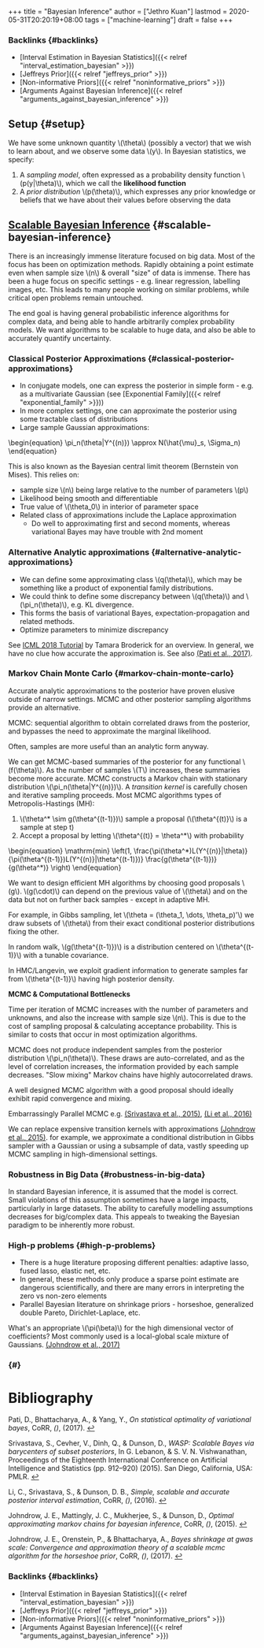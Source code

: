 +++
title = "Bayesian Inference"
author = ["Jethro Kuan"]
lastmod = 2020-05-31T20:20:19+08:00
tags = ["machine-learning"]
draft = false
+++

### Backlinks {#backlinks}

- [Interval Estimation in Bayesian Statistics]({{< relref "interval_estimation_bayesian" >}})
- [Jeffreys Prior]({{< relref "jeffreys_prior" >}})
- [Non-informative Priors]({{< relref "noninformative_priors" >}})
- [Arguments Against Bayesian Inference]({{< relref "arguments_against_bayesian_inference" >}})

## Setup {#setup}

We have some unknown quantity \\(\theta\\) (possibly a vector) that we
wish to learn about, and we observe some data \\(y\\). In Bayesian
statistics, we specify:

1.  A _sampling model_, often expressed as a probability density
    function \\(p(y|\theta)\\), which we call the **likelihood function**
2.  A _prior distribution_ \\(p(\theta)\\), which expresses any prior
    knowledge or beliefs that we have about their values before
    observing the data

## [Scalable Bayesian Inference](https://videoken.com/embed/0HXpnG%5FWnlI) {#scalable-bayesian-inference}

There is an increasingly immense literature focused on big data. Most
of the focus has been on optimization methods. Rapidly obtaining a
point estimate even when sample size \\(n\\) & overall "size" of data is
immense. There has been a huge focus on specific settings - e.g.
linear regression, labelling images, etc. This leads to many people
working on similar problems, while critical open problems remain
untouched.

The end goal is having general probabilistic inference algorithms for
complex data, and being able to handle arbitrarily complex probability models.
We want algorithms to be scalable to huge data, and also be able to
accurately quantify uncertainty.

### Classical Posterior Approximations {#classical-posterior-approximations}

- In conjugate models, one can express the posterior in simple form -
  e.g. as a multivariate Gaussian (see [Exponential Family]({{< relref "exponential_family" >}}))
- In more complex settings, one can approximate the posterior using
  some tractable class of distributions
- Large sample Gaussian approximations:

\begin{equation}
\pi_n(\theta|Y^{(n)}) \approx N(\hat{\mu}\_s, \Sigma_n)
\end{equation}

This is also known as the Bayesian central limit theorem (Bernstein
von Mises). This relies on:

- sample size \\(n\\) being large relative to the number of parameters
  \\(p\\)
- Likelihood being smooth and differentiable
- True value of \\(\theta_0\\) in interior of parameter space
- Related class of approximations include the Laplace approximation
  - Do well to approximating first and second moments, whereas
    variational Bayes may have trouble with 2nd moment

### Alternative Analytic approximations {#alternative-analytic-approximations}

- We can define some approximating class \\(q(\theta)\\), which may be
  something like a product of exponential family distributions.
- We could think to define some discrepancy between \\(q(\theta)\\) and
  \\(\pi_n(\theta)\\), e.g. KL divergence.
- This forms the basis of variational Bayes, expectation-propagation
  and related methods.
- Optimize parameters to minimize discrepancy

See [ICML 2018 Tutorial](http://www.tamarabroderick.com/tutorial%5F2018%5Ficml.html) by Tamara Broderick for an overview. In
general, we have no clue how accurate the approximation is. See also
<a id="2c492bb886c456a5902b643d9a6547e6" href="#pati17_statis_optim_variat_bayes">(Pati et al., 2017)</a>.

### Markov Chain Monte Carlo {#markov-chain-monte-carlo}

Accurate analytic approximations to the posterior have proven elusive
outside of narrow settings. MCMC and other posterior sampling
algorithms provide an alternative.

MCMC: sequential algorithm to obtain correlated draws from the
posterior, and bypasses the need to approximate the marginal
likelihood.

Often, samples are more useful than an analytic form anyway.

We can get MCMC-based summaries of the posterior for any functional
\\(f(\theta)\\). As the number of samples \\(T\\) increases, these summaries
become more accurate. MCMC constructs a Markov chain with stationary
distribution \\(\pi_n(\theta|Y^{(n)})\\). A _transition kernel_ is carefully
chosen and iterative sampling proceeds. Most MCMC algorithms types of
Metropolis-Hastings (MH):

1.  \\(\theta^\* \sim g(\theta^{(t-1)})\\) sample a proposal
    (\\(\theta^{(t)}\\) is a sample at step t)
2.  Accept a proposal by letting \\(\theta^{(t)} = \theta^\*\\) with
    probability

\begin{equation}
\mathrm{min} \left(1, \frac{\pi(\theta^\*)L(Y^{(n)}|\theta)}{\pi(\theta^{(t-1)})L(Y^{(n)}|\theta^{(t-1)})} \frac{g(\theta^{(t-1)})}{g(\theta^\*)} \right)
\end{equation}

We want to design efficient MH algorithms by choosing good proposals
\\(g\\). \\(g(\cdot)\\) can depend on the previous value of \\(\theta\\) and on
the data but not on further back samples - except in adaptive MH.

For example, in Gibbs sampling, let \\(\theta = (\theta_1, \dots,
\theta_p)'\\) we draw subsets of \\(\theta\\) from their exact conditional
posterior distributions fixing the other.

In random walk, \\(g(\theta^{(t-1)})\\) is a distribution centered on
\\(\theta^{(t-1)}\\) with a tunable covariance.

In HMC/Langevin, we exploit gradient information to generate samples
far from \\(\theta^{(t-1)}\\) having high posterior density.

**MCMC & Computational Bottlenecks**

Time per iteration of MCMC increases with the number of parameters and
unknowns, and also the increase with sample size \\(n\\). This is due to
the cost of sampling proposal & calculating acceptance probability.
This is similar to costs that occur in most optimization algorithms.

MCMC does not produce independent samples from the posterior
distribution \\(\pi_n(\theta)\\). These draws are auto-correlated, and as the
level of correlation increases, the information provided by each
sample decreases. "Slow mixing" Markov chains have highly
autocorrelated draws.

A well designed MCMC algorithm with a good proposal should ideally
exhibit rapid convergence and mixing.

Embarrassingly Parallel MCMC e.g. <a id="fe703421bbe5a5c7e4c07c7126a629f3" href="#pmlr-v38-srivastava15">(Srivastava et al., 2015)</a><a>, </a><a id="3c24d71d7ae6f354df816d37ea172f1a" href="#li16_simpl_scalab_accur_poster_inter_estim">(Li et al., 2016)</a>

We can replace expensive transition kernels with approximations <a id="ab108353672c4542f6a76b91c9eebcbc" href="#johndrow15_optim_approx_markov_chain_bayes_infer">(Johndrow et al., 2015)</a>. for
example, we approximate a conditional distribution in Gibbs sampler
with a Gaussian or using a subsample of data, vastly speeding up MCMC
sampling in high-dimensional settings.

### Robustness in Big Data {#robustness-in-big-data}

In standard Bayesian inference, it is assumed that the model is
correct. Small violations of this assumption sometimes have a large
impacts, particularly in large datasets. The ability to carefully
modelling assumptions decreases for big/complex data. This appeals to
tweaking the Bayesian paradigm to be inherently more robust.

### High-p problems {#high-p-problems}

- There is a huge literature proposing different penalties: adaptive
  lasso, fused lasso, elastic net, etc.
- In general, these methods only produce a sparse point estimate are
  dangerous scientifically, and there are many errors in interpreting
  the zero vs non-zero elements
- Parallel Bayesian literature on shrinkage priors - horseshoe,
  generalized double Pareto, Dirichlet-Laplace, etc.

What's an appropriate \\(\pi(\beta)\\) for the high dimensional vector of
coefficients? Most commonly used is a local-global scale mixture of
Gaussians. <a id="c5f035041f058fd1352e35f072c0a5d4" href="#johndrow17_bayes_shrin_at_gwas_scale">(Johndrow et al., 2017)</a>

### {#}

# Bibliography

<a id="pati17_statis_optim_variat_bayes" target="_blank">Pati, D., Bhattacharya, A., & Yang, Y., _On statistical optimality of variational bayes_, CoRR, _()_, (2017). </a> [↩](#2c492bb886c456a5902b643d9a6547e6)

<a id="pmlr-v38-srivastava15" target="_blank">Srivastava, S., Cevher, V., Dinh, Q., & Dunson, D., _WASP: Scalable Bayes via barycenters of subset posteriors_, In G. Lebanon, & S. V. N. Vishwanathan, Proceedings of the Eighteenth International Conference on Artificial Intelligence and Statistics (pp. 912–920) (2015). San Diego, California, USA: PMLR.</a> [↩](#fe703421bbe5a5c7e4c07c7126a629f3)

<a id="li16_simpl_scalab_accur_poster_inter_estim" target="_blank">Li, C., Srivastava, S., & Dunson, D. B., _Simple, scalable and accurate posterior interval estimation_, CoRR, _()_, (2016). </a> [↩](#3c24d71d7ae6f354df816d37ea172f1a)

<a id="johndrow15_optim_approx_markov_chain_bayes_infer" target="_blank">Johndrow, J. E., Mattingly, J. C., Mukherjee, S., & Dunson, D., _Optimal approximating markov chains for bayesian inference_, CoRR, _()_, (2015). </a> [↩](#ab108353672c4542f6a76b91c9eebcbc)

<a id="johndrow17_bayes_shrin_at_gwas_scale" target="_blank">Johndrow, J. E., Orenstein, P., & Bhattacharya, A., _Bayes shrinkage at gwas scale: Convergence and approximation theory of a scalable mcmc algorithm for the horseshoe prior_, CoRR, _()_, (2017). </a> [↩](#c5f035041f058fd1352e35f072c0a5d4)

### Backlinks {#backlinks}

- [Interval Estimation in Bayesian Statistics]({{< relref "interval_estimation_bayesian" >}})
- [Jeffreys Prior]({{< relref "jeffreys_prior" >}})
- [Non-informative Priors]({{< relref "noninformative_priors" >}})
- [Arguments Against Bayesian Inference]({{< relref "arguments_against_bayesian_inference" >}})
